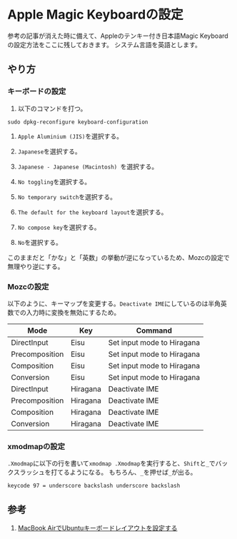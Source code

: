 # Apple Magic Keyboardの設定

参考の記事が消えた時に備えて、Appleのテンキー付き日本語Magic Keyboardの設定方法をここに残しておきます。
システム言語を英語とします。

## やり方
### キーボードの設定
1. 以下のコマンドを打つ。
```
sudo dpkg-reconfigure keyboard-configuration
```

1. `Apple Aluminium (JIS)`を選択する。

1. `Japanese`を選択する。

1. `Japanese - Japanese (Macintosh) `を選択する。

1. `No toggling`を選択する。

1. `No temporary switch`を選択する。

1. `The default for the keyboard layout`を選択する。

1. `No compose key`を選択する。

1. `No`を選択する。

このままだと「かな」と「英数」の挙動が逆になっているため、Mozcの設定で無理やり逆にする。

### Mozcの設定
以下のように、キーマップを変更する。`Deactivate IME`にしているのは半角英数での入力時に変換を無効にするため。

Mode | Key | Command
--- | --- | ---
DirectInput | Eisu | Set input mode to Hiragana
Precomposition | Eisu | Set input mode to Hiragana
Composition | Eisu | Set input mode to Hiragana
Conversion | Eisu | Set input mode to Hiragana
DirectInput | Hiragana | Deactivate IME
Precomposition | Hiragana | Deactivate IME
Composition | Hiragana | Deactivate IME
Conversion | Hiragana | Deactivate IME

### xmodmapの設定
`.Xmodmap`に以下の行を書いて`xmodmap .Xmodmap`を実行すると、`Shift`と`_`でバックスラッシュを打てるようになる。
もちろん、`_`を押せば`_`が出る。
```
keycode 97 = underscore backslash underscore backslash
```

## 参考
1. [MacBook AirでUbuntuキーボードレイアウトを設定する](https://takacity.blog.fc2.com/blog-entry-252.html)
